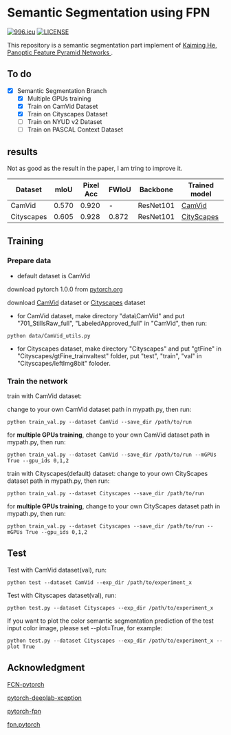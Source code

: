 # Semantic Segmentation using FPN
[![996.icu](https://img.shields.io/badge/link-996.icu-red.svg)](https://996.icu)
[![LICENSE](https://img.shields.io/badge/license-Anti%20996-blue.svg)](https://github.com/996icu/996.ICU/blob/master/LICENSE)

This repository is a semantic segmentation part implement of [Kaiming He, Panoptic Feature Pyramid Networks
](https://arxiv.org/abs/1901.02446).

## To do
- [x] Semantic Segmentation Branch
  - [x] Multiple GPUs training
  - [x] Train on CamVid Dataset
  - [x] Train on Cityscapes Dataset
  - [ ] Train on NYUD v2 Dataset
  - [ ] Train on PASCAL Context Dataset

## results
Not as good as the result in the paper, I am tring to improve it.

| Dataset | mIoU | Pixel Acc | FWIoU | Backbone | Trained model
|-------|-------|-------|-------|-------|-------|
| CamVid | 0.570 | 0.920 | - | ResNet101 | [CamVid](https://drive.google.com/file/d/1l7y6uKXhogECZd3Pw4BMl3R5TUvAA4Vw/view?usp=sharing)|
| Cityscapes | 0.605 | 0.928 | 0.872 | ResNet101 | [CityScapes](https://drive.google.com/open?id=1Dw1dyKStNo65IlQM_ORlanHLE-rmJ0ak)|

## Training

### Prepare data

- default dataset is CamVid

download pytorch 1.0.0 from [pytorch.org](https://pytorch.org)

download [CamVid](http://mi.eng.cam.ac.uk/research/projects/VideoRec/CamVid/) dataset or [Cityscapes](https://www.cityscapes-dataset.com/) dataset

- for CamVid dataset, make directory "data\CamVid" and put "701_StillsRaw_full", "LabeledApproved_full" in "CamVid", then run:
```
python data/CamVid_utils.py    
```

- for Cityscapes dataset, make directory "Cityscapes" and put "gtFine" in "Cityscapes/gtFine_trainvaltest" folder, put "test", "train", "val" in "Cityscapes/leftImg8bit" foloder.

### Train the network

train with CamVid dataset:

change to your own CamVid dataset path in mypath.py, then run:

```
python train_val.py --dataset CamVid --save_dir /path/to/run
```

for **multiple GPUs training**, change to your own CamVid dataset path in mypath.py, then run:
```
python train_val.py --dataset CamVid --save_dir /path/to/run --mGPUs True --gpu_ids 0,1,2
```

train with Cityscapes(default) dataset:
change to your own CityScapes dataset path in mypath.py, then run:

```
python train_val.py --dataset Cityscapes --save_dir /path/to/run
```

for **multiple GPUs training**, change to your own CityScapes dataset path in mypath.py, then run:
```
python train_val.py --dataset Cityscapes --save_dir /path/to/run --mGPUs True --gpu_ids 0,1,2
```

## Test
Test with CamVid dataset(val), run:
```
python test --dataset CamVid --exp_dir /path/to/experiment_x
```
Test with Cityscapes dataset(val), run:
```
python test.py --dataset Cityscapes --exp_dir /path/to/experiment_x
```
If you want to plot the color semantic segmentation prediction of the test input color image, please set --plot=True, for example:
```
python test.py --dataset Cityscapes --exp_dir /path/to/experiment_x --plot True
```

## Acknowledgment
[FCN-pytorch](https://github.com/pochih/FCN-pytorch)

[pytorch-deeplab-xception](https://github.com/jfzhang95/pytorch-deeplab-xception)

[pytorch-fpn](https://github.com/kuangliu/pytorch-fpn)

[fpn.pytorch](https://github.com/jwyang/fpn.pytorch)
